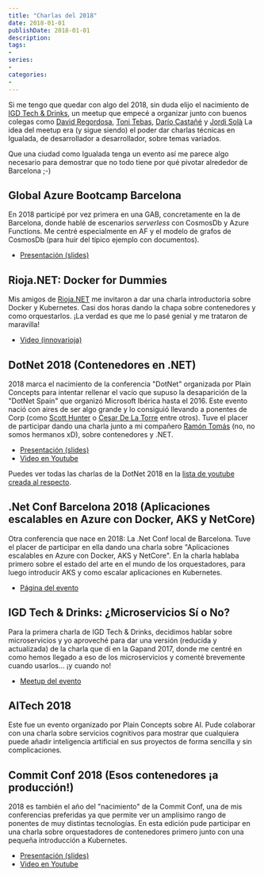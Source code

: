 ```yaml
---
title: "Charlas del 2018"
date: 2018-01-01
publishDate: 2018-01-01
description:
tags:
-
series:
-
categories:
-
---
```


Si me tengo que quedar con algo del 2018, sin duda elijo el nacimiento de [IGD Tech & Drinks](https://www.meetup.com/es-ES/IGD-Tech-Drinks/), un meetup que empecé a organizar junto con buenos colegas como [David Regordosa](https://twitter.com/pisukeman), [Toni Tebas](https://twitter.com/ttebas), [Darío Castañé](https://twitter.com/im_dario) y [Jordi Solà](https://twitter.com/JordiSolaTomas) La idea del meetup era (y sigue siendo) el poder dar charlas técnicas en Igualada, de desarrollador a desarrollador, sobre temas variados.

Que una ciudad como Igualada tenga un evento así me parece algo necesario para demostrar que no todo tiene por qué pivotar alrededor de Barcelona ;-)

## Global Azure Bootcamp Barcelona

En 2018 participé por vez primera en una GAB, concretamente en la de Barcelona, donde hablé de escenarios _serverless_ con CosmosDb y Azure Functions. Me centré especialmente en AF y el modelo de grafos de CosmosDb (para huir del típico ejemplo con documentos).

* [Presentación (slides)](https://www.slideshare.net/eduardtomas/serverless-with-azure-functions-and-cosmosdb)

## Rioja.NET: Docker for Dummies

Mis amigos de [Rioja.NET](https://riojadotnet.com/) me invitaron a dar una charla introductoria sobre Docker y Kubernetes. Casi dos horas dando la chapa sobre contenedores y como orquestarlos. ¡La verdad es que me lo pasé genial y me trataron de maravilla!

* [Video (innovarioja)](http://innovarioja.tv/index.php/video/ver/1825)

## DotNet 2018 (Contenedores en .NET)

2018 marca el nacimiento de la conferencia "DotNet" organizada por Plain Concepts para intentar rellenar el vacío que supuso la desaparición de la "DotNet Spain" que organizó Microsoft Ibérica hasta el 2016. Este evento nació con aires de ser algo grande y lo consiguió llevando a ponentes de Corp (como [Scott Hunter](https://twitter.com/coolcsh) o [Cesar De La Torre](https://twitter.com/cesardelatorre) entre otros). Tuve el placer de participar dando una charla junto a mi compañero [Ramón Tomás](https://twitter.com/ramon_tomas84) (no, no somos hermanos xD), sobre contenedores y .NET.

* [Presentación (slides)](https://www.slideshare.net/eduardtomas/containers-en-net-dot-net-2018-spain)
* [Video en Youtube](https://www.youtube.com/watch?v=hc2jUraOC7o&list=PLhiJRVuS9xnIZck0qsNEdWq89eT2w5fa0)

Puedes ver todas las charlas de la DotNet 2018 en la [lista de youtube creada al respecto](https://www.youtube.com/watch?v=nnYtVjcwt9o&list=PLhiJRVuS9xnIZck0qsNEdWq89eT2w5fa0).

## .Net Conf Barcelona 2018 (Aplicaciones escalables en Azure con Docker, AKS y NetCore)

Otra conferencia que nace en 2018: La .Net Conf local de Barcelona. Tuve el placer de participar en ella dando una charla sobre "Aplicaciones escalables en Azure con Docker, AKS y NetCore". En la charla hablaba primero sobre el estado del arte en el mundo de los orquestadores, para luego introducir AKS y como escalar aplicaciones en Kubernetes.

* [Página del evento](https://netconfbcn2018.azurewebsites.net/)

## IGD Tech & Drinks: ¿Microservicios Sí o No?

Para la primera charla de IGD Tech & Drinks, decidimos hablar sobre microservicios y yo aproveché para dar una versión (reducida y actualizada) de la charla que dí en la Gapand 2017, donde me centré en como hemos llegado a eso de los microservicios y comenté brevemente cuando usarlos... ¡y cuando no!

* [Meetup del evento](https://www.meetup.com/es-ES/IGD-Tech-Drinks/events/252831853/)

## AITech 2018

Este fue un evento organizado por Plain Concepts sobre AI. Pude colaborar con una charla sobre servicios cognitivos para mostrar que cualquiera puede añadir inteligencia artificial en sus proyectos de forma sencilla y sin complicaciones.

## Commit Conf 2018 (Esos contenedores ¡a producción!)

2018 es también el año del "nacimiento" de la Commit Conf, una de mis conferencias preferidas ya que permite ver un amplísimo rango de ponentes de muy distintas tecnologías. En esta edición pude participar en una charla sobre orquestadores de contenedores primero junto con una pequeña introducción a Kubernetes.

* [Presentación (slides)](https://www.slideshare.net/eduardtomas/esos-contenedores-a-produccin-commit-conf-2018)
* [Video en Youtube](https://www.youtube.com/watch?v=m253ICfDxMs&list=PLOmr8xD6wir3unVXqnXkYv19rVx5_UViP)